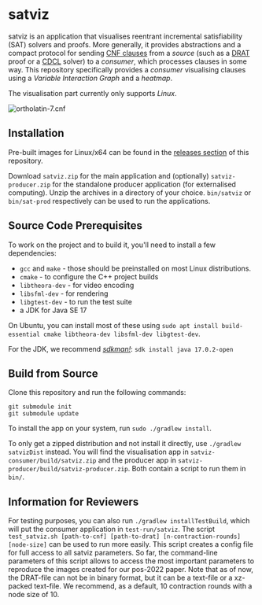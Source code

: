 # satviz

satviz is an application that visualises reentrant incremental satisfiability (SAT) solvers and proofs. More generally, it provides abstractions and a compact protocol for sending [CNF clauses](https://en.wikipedia.org/wiki/Conjunctive_normal_form) from a *source* (such as a [DRAT](https://github.com/marijnheule/drat-trim) proof or a [CDCL](https://en.wikipedia.org/wiki/Conflict-driven_clause_learning) solver) to a *consumer*, which processes clauses in some way. This repository specifically provides a *consumer* visualising clauses using a *Variable Interaction Graph* and a *heatmap*.

The visualisation part currently only supports *Linux*.

![ortholatin-7.cnf](img/ortholatin-7.gif)

## Installation
Pre-built images for Linux/x64 can be found in the [releases section](https://github.com/satviz/satviz/releases) of this repository.

Download `satviz.zip` for the main application and (optionally) `satviz-producer.zip` for the standalone producer application (for externalised computing). Unzip the archives in a directory of your choice. `bin/satviz` or `bin/sat-prod` respectively can be used to run the applications.

## Source Code Prerequisites

To work on the project and to build it, you'll need to install a few dependencies:

- `gcc` and `make` - those should be preinstalled on most Linux distributions.
- `cmake` - to configure the C++ project builds
- `libtheora-dev` - for video encoding
- `libsfml-dev` - for rendering
- `libgtest-dev` - to run the test suite
- a JDK for Java SE 17

On Ubuntu, you can install most of these using `sudo apt install build-essential cmake libtheora-dev libsfml-dev libgtest-dev`.

For the JDK, we recommend [*sdkman!*](https://sdkman.io): `sdk install java 17.0.2-open`

## Build from Source

Clone this repository and run the following commands:
```
git submodule init
git submodule update
```

To install the app on your system, run `sudo ./gradlew install`. 

To only get a zipped distribution and not install it directly, use `./gradlew satvizDist` instead.
You will find the visualisation app in `satviz-consumer/build/satviz.zip` and the producer app in `satviz-producer/build/satviz-producer.zip`. Both contain a script to run them in `bin/`.

## Information for Reviewers

For testing purposes, you can also run `./gradlew installTestBuild`, which will put the consumer application in `test-run/satviz`.
The script `test_satviz.sh [path-to-cnf] [path-to-drat] [n-contraction-rounds] [node-size]` can be used to run more easily. 
This script creates a config file for full access to all satviz parameters. 
So far, the command-line parameters of this script allows to access the most important parameters to reproduce the images created for our pos-2022 paper. 
Note that as of now, the DRAT-file can not be in binary format, but it can be a text-file or a xz-packed text-file. 
We recommend, as a default, 10 contraction rounds with a node size of 10. 

